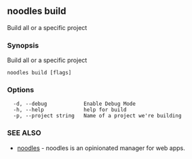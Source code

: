 ## noodles build

Build all or a specific project

### Synopsis

Build all or a specific project

```
noodles build [flags]
```

### Options

```
  -d, --debug            Enable Debug Mode
  -h, --help             help for build
  -p, --project string   Name of a project we're building
```

### SEE ALSO

* [noodles](noodles.md)	 - noodles is an opinionated manager for web apps.

